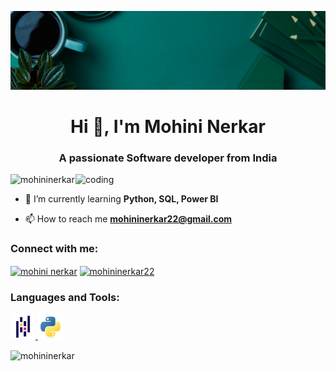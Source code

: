 ![logo](https://github.com/mohininerkar/mohininerkar/blob/main/Simple%20Work%20LinkedIn%20Banner.png)
<h1 align="center">Hi 👋, I'm Mohini Nerkar</h1>
<h3 align="center">A passionate Software developer from India</h3>

<img align="right" alt="coding" width="400" src=" https://img2html.com/upload?token=eyJhbGciOiJIUzI1NiIsInR5cCI6IkpXVCJ9.eyJlbWFpbCI6Im1vaGluaW5lcmthcjIyQGdtYWlsLmNvbSIsImZpbGVuYW1lIjoiMC5naWYiLCJleHAiOjIzMjczNDU5NDR9.S1jWn7AYaYIzhRFpzuO77zT7dCUqA1HUN2Qpucl6fro
">

<p align="left"> <img src="https://komarev.com/ghpvc/?username=mohininerkar&label=Profile%20views&color=0e75b6&style=flat" alt="mohininerkar" /> </p>

- 🌱 I’m currently learning **Python, SQL, Power BI**

- 📫 How to reach me **mohininerkar22@gmail.com**

<h3 align="left">Connect with me:</h3>
<p align="left">
<a href="https://linkedin.com/in/mohini nerkar" target="blank"><img align="center" src="https://raw.githubusercontent.com/rahuldkjain/github-profile-readme-generator/master/src/images/icons/Social/linked-in-alt.svg" alt="mohini nerkar" height="30" width="40" /></a>
<a href="https://www.hackerearth.com/mohininerkar22" target="blank"><img align="center" src="https://raw.githubusercontent.com/rahuldkjain/github-profile-readme-generator/master/src/images/icons/Social/hackerearth.svg" alt="mohininerkar22" height="30" width="40" /></a>
</p>

<h3 align="left">Languages and Tools:</h3>
<p align="left"> <a href="https://pandas.pydata.org/" target="_blank" rel="noreferrer"> <img src="https://raw.githubusercontent.com/devicons/devicon/2ae2a900d2f041da66e950e4d48052658d850630/icons/pandas/pandas-original.svg" alt="pandas" width="40" height="40"/> </a> <a href="https://www.python.org" target="_blank" rel="noreferrer"> <img src="https://raw.githubusercontent.com/devicons/devicon/master/icons/python/python-original.svg" alt="python" width="40" height="40"/> </a> </p>

<p><img align="center" src="https://github-readme-stats.vercel.app/api/top-langs?username=mohininerkar&show_icons=true&locale=en&layout=compact" alt="mohininerkar" /></p>
